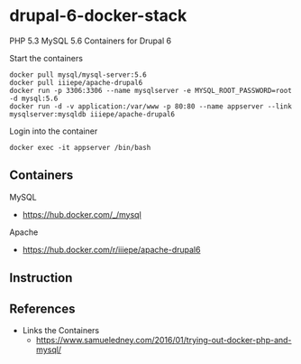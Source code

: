# drupal-6-docker-stack
PHP 5.3 MySQL 5.6 Containers for Drupal 6

Start the containers 
```
docker pull mysql/mysql-server:5.6
docker pull iiiepe/apache-drupal6
docker run -p 3306:3306 --name mysqlserver -e MYSQL_ROOT_PASSWORD=root -d mysql:5.6
docker run -d -v application:/var/www -p 80:80 --name appserver --link mysqlserver:mysqldb iiiepe/apache-drupal6
```

Login into the container
```
docker exec -it appserver /bin/bash
```

## Containers
MySQL
- https://hub.docker.com/_/mysql

Apache
- https://hub.docker.com/r/iiiepe/apache-drupal6

## Instruction

## References
- Links the Containers
    - https://www.samueledney.com/2016/01/trying-out-docker-php-and-mysql/
